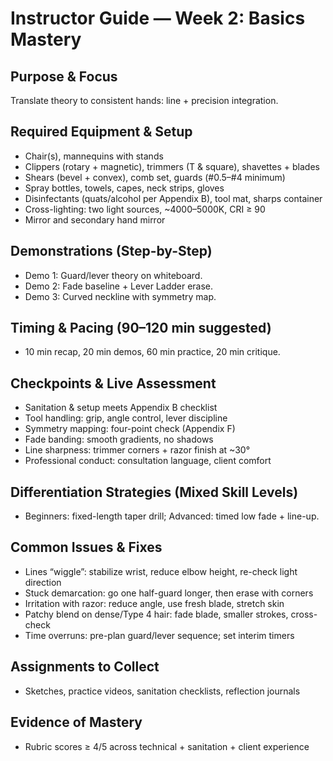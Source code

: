 # Instructor Guide — Week 2: Basics Mastery

## Purpose & Focus
Translate theory to consistent hands: line + precision integration.

## Required Equipment & Setup
- Chair(s), mannequins with stands
- Clippers (rotary + magnetic), trimmers (T & square), shavettes + blades
- Shears (bevel + convex), comb set, guards (#0.5–#4 minimum)
- Spray bottles, towels, capes, neck strips, gloves
- Disinfectants (quats/alcohol per Appendix B), tool mat, sharps container
- Cross-lighting: two light sources, ~4000–5000K, CRI ≥ 90
- Mirror and secondary hand mirror

## Demonstrations (Step-by-Step)
- Demo 1: Guard/lever theory on whiteboard.
- Demo 2: Fade baseline + Lever Ladder erase.
- Demo 3: Curved neckline with symmetry map.

## Timing & Pacing (90–120 min suggested)
- 10 min recap, 20 min demos, 60 min practice, 20 min critique.

## Checkpoints & Live Assessment
- Sanitation & setup meets Appendix B checklist
- Tool handling: grip, angle control, lever discipline
- Symmetry mapping: four-point check (Appendix F)
- Fade banding: smooth gradients, no shadows
- Line sharpness: trimmer corners + razor finish at ~30°
- Professional conduct: consultation language, client comfort

## Differentiation Strategies (Mixed Skill Levels)
- Beginners: fixed-length taper drill; Advanced: timed low fade + line-up.

## Common Issues & Fixes
- Lines “wiggle”: stabilize wrist, reduce elbow height, re-check light direction
- Stuck demarcation: go one half-guard longer, then erase with corners
- Irritation with razor: reduce angle, use fresh blade, stretch skin
- Patchy blend on dense/Type 4 hair: fade blade, smaller strokes, cross-check
- Time overruns: pre-plan guard/lever sequence; set interim timers

## Assignments to Collect
- Sketches, practice videos, sanitation checklists, reflection journals

## Evidence of Mastery
- Rubric scores ≥ 4/5 across technical + sanitation + client experience
